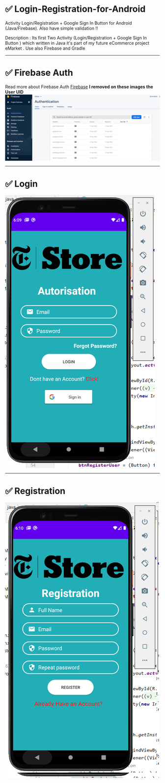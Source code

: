 # :white_check_mark: Login-Registration-for-Android
Activity Login/Registration + Google Sign In Button for Android (Java/Firebase). Also have simple validation !!

Description : 
Its first Two Activity (Login/Registration + Google Sign In Button ) which written in Java it's part of my future eCommerce project eMarket . Use also Firebase and Gradle
____
# :white_check_mark: Firebase Auth
Read more about Firebase Auth
[Firebase](https://firebase.google.com/docs/auth/android/firebaseui) 
**I removed on these images the User UID**
![](eMarket/images/E004.png)
____
# :white_check_mark: Login 
![](eMarket/images/E001.png)
____
# :white_check_mark: Registration 
![](eMarket/images/E003.png)
